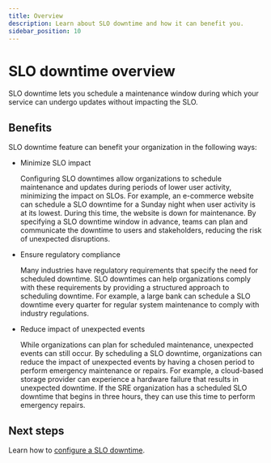 ```yaml
---
title: Overview
description: Learn about SLO downtime and how it can benefit you.
sidebar_position: 10
---
```



# SLO downtime overview

SLO downtime lets you schedule a maintenance window during which your service can undergo updates without impacting the SLO.

## Benefits

SLO downtime feature can benefit your organization in the following ways:

- Minimize SLO impact

  Configuring SLO downtimes allow organizations to schedule maintenance and updates during periods of lower user activity, minimizing the impact on SLOs. For example, an e-commerce website can schedule a SLO downtime for a Sunday night when user activity is at its lowest. During this time, the website is down for maintenance. By specifying a SLO downtime window in advance, teams can plan and communicate the downtime to users and stakeholders, reducing the risk of unexpected disruptions.

- Ensure regulatory compliance

    Many industries have regulatory requirements that specify the need for scheduled downtime. SLO downtimes can help organizations comply with these requirements by providing a structured approach to scheduling downtime. For example, a large bank can schedule a SLO downtime every quarter for regular system maintenance to comply with industry regulations.


- Reduce impact of unexpected events

  While organizations can plan for scheduled maintenance, unexpected events can still occur. By scheduling a SLO downtime, organizations can reduce the impact of unexpected events by having a chosen period to perform emergency maintenance or repairs. For example, a cloud-based storage provider can experience a hardware failure that results in unexpected downtime. If the SRE organization has a scheduled SLO downtime that begins in three hours, they can use this time to perform emergency repairs.


## Next steps

Learn how to [configure a SLO downtime](./configure-slo-downtime.md).